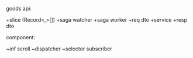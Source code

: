 goods api:

+slice (Record<,>[])
+saga watcher
+saga worker
+req dto
+service
+resp dto

component:

~inf scroll
~dispatcher
~selector subscriber